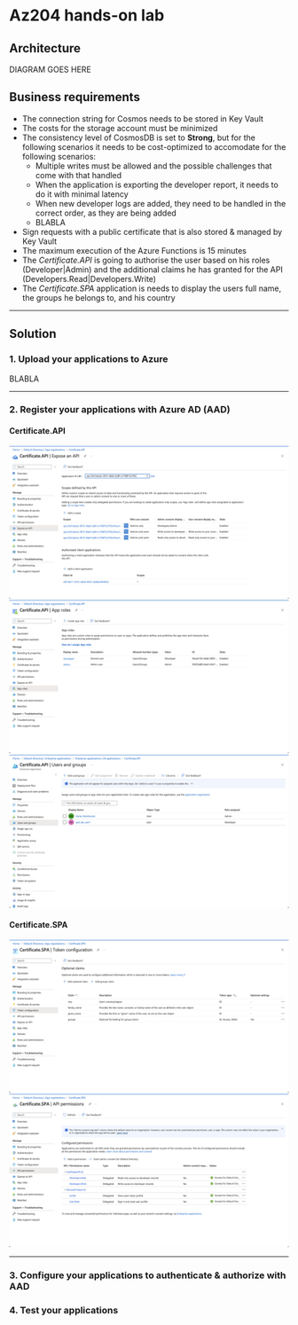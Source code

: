 # Az204 hands-on lab

## Architecture
DIAGRAM GOES HERE

## Business requirements
- The connection string for Cosmos needs to be stored in Key Vault
- The costs for the storage account must be minimized
- The consistency level of CosmosDB is set to **Strong**, but for the following scenarios it needs to be cost-optimized to accomodate for the following scenarios:
    - Multiple writes must be allowed and the possible challenges that come with that handled
    - When the application is exporting the developer report, it needs to do it with minimal latency
    - When new developer logs are added, they need to be handled in the correct order, as they are being added
    - BLABLA
- Sign requests with a public certificate that is also stored & managed by Key Vault
- The maximum execution of the Azure Functions is 15 minutes
- The *Certificate.API* is going to authorise the user based on his roles (Developer|Admin) and the additional claims he has granted for the API (Developers.Read|Developers.Write)
- The *Certificate.SPA* application is needs to display the users full name, the groups he belongs to, and his country


---

## Solution

### 1. Upload your applications to Azure
BLABLA

---

### 2. Register your applications with Azure AD (AAD)

#### Certificate.API
![Registering the scopes for the Certificate.API](image-3.png)
![Registering the roles for the Certificate.API](image-4.png)
![Role assignment for the Certificate.API](image-7.png)

#### Certificate.SPA
![ID token configuration for the Certificate.SPA](image-5.png)
![Requesting for the scopes for the Certificate.SPA](image-6.png)

---


### 3. Configure your applications to authenticate & authorize with AAD

### 4. Test your applications
